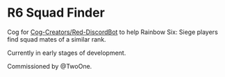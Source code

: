 # R6 Squad Finder
Cog for [Cog-Creators/Red-DiscordBot](https://github.com/Cog-Creators/Red-DiscordBot/tree/V3/develop) to help Rainbow Six: Siege players find squad mates of a similar rank.

Currently in early stages of development.

Commissioned by @TwoOne.
